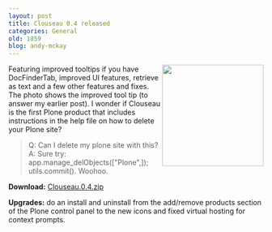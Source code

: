 ```yaml
---
layout: post
title: Clouseau 0.4 released
categories: General
old: 1859
blog: andy-mckay
---
```

<a href="http://www.agmweb.ca/files/clouseau-more-tooltip.png"><img src="http://www.agmweb.ca/files/clouseau-more-tooltip.png" width="200" style="float: right"></a>
Featuring improved tooltips if you have DocFinderTab, improved UI features, retrieve as text and a few other features and fixes. The photo shows the improved tool tip (to answer my earlier post). I wonder if Clouseau is the first Plone product that includes instructions in the help file on how to delete your Plone site?

<blockquote>
Q: Can I delete my plone site with this?
A: Sure try: app.manage_delObjects(["Plone",]); utils.commit(). Woohoo.
</blockquote>

<b>Download:</b> <a href="http://www.agmweb.ca/files/Clouseau.0.4.zip">Clouseau.0.4.zip</a>

<b>Upgrades:</b> do an install and uninstall from the add/remove products section of the Plone control panel to the new icons and fixed virtual hosting for context prompts.